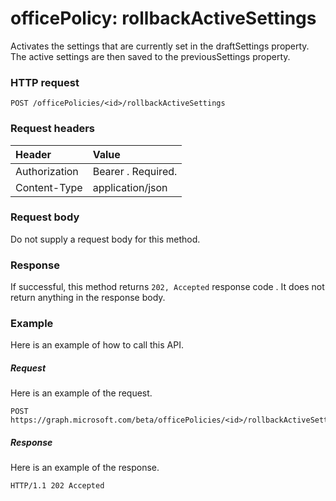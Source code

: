 # officePolicy: rollbackActiveSettings
Activates the settings that are currently set in the draftSettings property.  The active settings are then saved to the previousSettings property.

### HTTP request
<!-- { "blockType": "ignored" } -->
```http
POST /officePolicies/<id>/rollbackActiveSettings
```
### Request headers
| Header       | Value |
|:---------------|:--------|
| Authorization  | Bearer <token>. Required.  |
| Content-Type  | application/json  |

### Request body
Do not supply a request body for this method.

### Response
If successful, this method returns `202, Accepted` response code . It does not return anything in the response body.

### Example
Here is an example of how to call this API.
##### Request
Here is an example of the request.
<!-- {
  "blockType": "request",
  "name": "officepolicy_rollbackactivesettings"
}-->
```http
POST https://graph.microsoft.com/beta/officePolicies/<id>/rollbackActiveSettings
```

##### Response

Here is an example of the response.
<!-- {
  "blockType": "response",
  "truncated": true
} -->
```http
HTTP/1.1 202 Accepted
```

<!-- uuid: 8fcb5dbc-d5aa-4681-8e31-b001d5168d79
2015-10-25 14:57:30 UTC -->
<!-- {
  "type": "#page.annotation",
  "description": "officePolicy: rollbackActiveSettings",
  "keywords": "",
  "section": "documentation",
  "tocPath": ""
}-->
